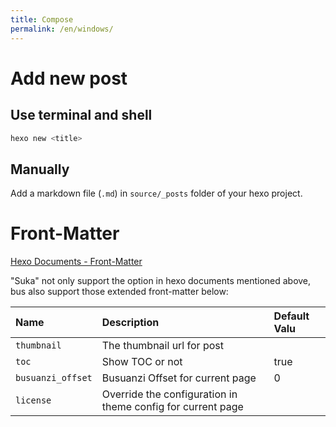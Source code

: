 ```yaml
---
title: Compose
permalink: /en/windows/
---
```


# Add new post

## Use terminal and shell

```bash
hexo new <title>
```

## Manually

Add a markdown file (`.md`) in `source/_posts` folder of your hexo project.

# Front-Matter

[Hexo Documents - Front-Matter](https://hexo.io/zh-cn/docs/front-matter.html)

"Suka" not only support the option in hexo documents mentioned above, bus also support those extended front-matter below:

| Name          | Description                | Default Valu      |
|:--            |:--                         |:--                |
| `thumbnail`   | The thumbnail url for post |                   |
| `toc`         | Show TOC or not            | true              |
| `busuanzi_offset` | Busuanzi Offset for current page | 0       |
| `license`     | Override the configuration in theme config for current page | |
